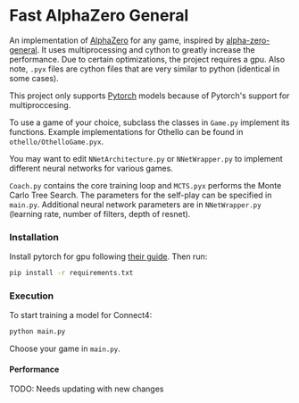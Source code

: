 # Fast AlphaZero General

An implementation of [AlphaZero](https://deepmind.com/blog/alphago-zero-learning-scratch/) for any game, inspired by [alpha-zero-general](https://github.com/suragnair/alpha-zero-general/). It uses multiprocessing and cython to greatly increase the performance. Due to certain optimizations, the project requires a gpu. Also note, `.pyx` files are cython files that are very similar to python (identical in some cases).

This project only supports [Pytorch](https://pytorch.org/) models because of Pytorch's support for multiproccesing.

To use a game of your choice, subclass the classes in `Game.py` implement its functions. Example implementations for Othello can be found in `othello/OthelloGame.pyx`.

You may want to edit `NNetArchitecture.py` or `NNetWrapper.py` to implement different neural networks for various games.

`Coach.py` contains the core training loop and `MCTS.pyx` performs the Monte Carlo Tree Search. The parameters for the self-play can be specified in `main.py`. Additional neural network parameters are in `NNetWrapper.py` (learning rate, number of filters, depth of resnet).

### Installation

Install pytorch for gpu following [their guide](https://pytorch.org/get-started/locally/).
Then run:
```bash
pip install -r requirements.txt
```

### Execution

To start training a model for Connect4:
```bash
python main.py
```

Choose your game in `main.py`.

#### Performance

TODO: Needs updating with new changes
